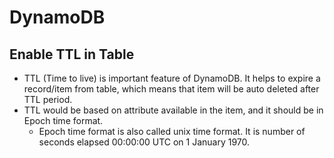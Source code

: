 # DynamoDB

## Enable TTL in Table

* TTL (Time to live) is important feature of DynamoDB. It helps to expire a record/item from table, which means that item will be auto deleted after TTL period.
* TTL would be based on attribute available in the item, and it should be in Epoch time format.
    * Epoch time format is also called unix time format. It is number of seconds elapsed 00:00:00 UTC on 1 January 1970.

 